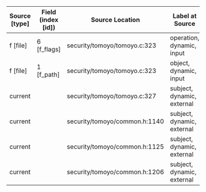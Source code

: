 | Source  [type]                | Field (index [id]) | Source Location               | Label at Source             |
|-------------------------------|--------------------|-------------------------------|-----------------------------|
| f [file]                      | 6 [f_flags]        | security/tomoyo/tomoyo.c:323  | operation, dynamic, input   |
| f [file]                      | 1 [f_path]         | security/tomoyo/tomoyo.c:323  | object, dynamic, input      |
| current                       |                    | security/tomoyo/tomoyo.c:327  | subject, dynamic, external  |
| current                       |                    | security/tomoyo/common.h:1140 | subject, dynamic, external  |
| current                       |                    | security/tomoyo/common.h:1125 | subject, dynamic, external  |
| current                       |                    | security/tomoyo/common.h:1206 | subject, dynamic, external  |

